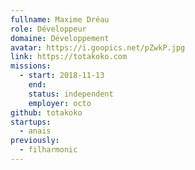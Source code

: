 ```yaml
---
fullname: Maxime Dréau
role: Développeur
domaine: Développement
avatar: https://i.goopics.net/pZwkP.jpg
link: https://totakoko.com
missions:
  - start: 2018-11-13
    end:
    status: independent
    employer: octo
github: totakoko
startups:
  - anais
previously:
  - filharmonic
---
```

